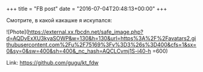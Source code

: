 +++
title = "FB post"
date = "2016-07-04T20:48:13+00:00"
+++

Смотрите, в какой какашке я искупался: 

![Phote](https://external.xx.fbcdn.net/safe_image.php?d=AQDvExXU3kyaSOWP&w=130&h=130&url=https%3A%2F%2Favatars2.githubusercontent.com%2Fu%2F75169%3Fv%3D3%26s%3D400&cfs=1&sx=0&sy=0&sw=400&sh=400&_nc_hash=AQCLCvmj1S-i40-h =600)


Link: https://github.com/gugu/kt_fdw
